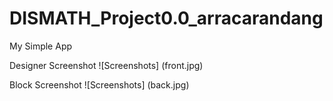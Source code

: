 # DISMATH_Project0.0_arracarandang

My Simple App

Designer Screenshot
![Screenshots] (front.jpg)

Block Screenshot
![Screenshots] (back.jpg)
